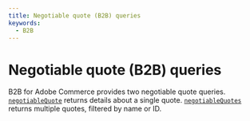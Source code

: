 ```yaml
---
title: Negotiable quote (B2B) queries   
keywords:
  - B2B
---
```


# Negotiable quote (B2B) queries

B2B for Adobe Commerce provides two negotiable quote queries. [`negotiableQuote`](./quote.md) returns details about a single quote. [`negotiableQuotes`](./quotes.md) returns multiple quotes, filtered by name or ID.
